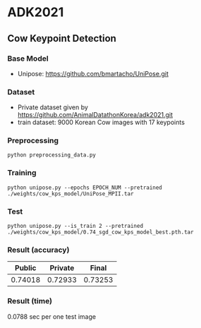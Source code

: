 ADK2021
==========

Cow Keypoint Detection
--------------------

### Base Model
* Unipose: https://github.com/bmartacho/UniPose.git

### Dataset
* Private dataset given by https://github.com/AnimalDatathonKorea/adk2021.git
* train dataset: 9000 Korean Cow images with 17 keypoints

### Preprocessing
    python preprocessing_data.py

### Training
    python unipose.py --epochs EPOCH_NUM --pretrained ./weights/cow_kps_model/UniPose_MPII.tar

### Test
    python unipose.py --is_train 2 --pretrained ./weights/cow_kps_model/0.74_sgd_cow_kps_model_best.pth.tar

### Result (accuracy)
|Public|Private|Final|
|:---:|:---:|:---:|
|0.74018|0.72933|0.73253|

### Result (time)
0.0788 sec per one test image